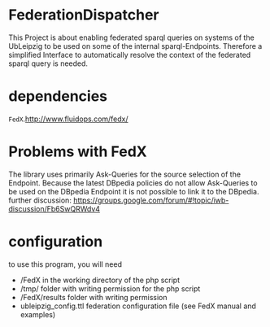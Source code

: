 FederationDispatcher
====================


This Project is about enabling federated sparql queries on systems of the UbLeipzig to be used on some of the internal sparql-Endpoints. Therefore a simplified Interface to automatically resolve the context of the federated sparql query is needed.

dependencies
============

`FedX`.http://www.fluidops.com/fedx/

Problems with FedX
============

 The library uses primarily Ask-Queries for the source selection of the Endpoint. Because the latest DBpedia policies do not allow Ask-Queries to be used on the DBpedia Endpoint it is not possible to link it to the DBpedia.
 further discussion:
 https://groups.google.com/forum/#!topic/iwb-discussion/Fb6SwQRWdv4

configuration
===========
to use this program, you will need 
- /FedX in the working directory of the php script
- /tmp/ folder with writing permission for the php script
- /FedX/results folder with writing permission
- ubleipzig_config.ttl federation configuration file (see FedX manual and examples)
